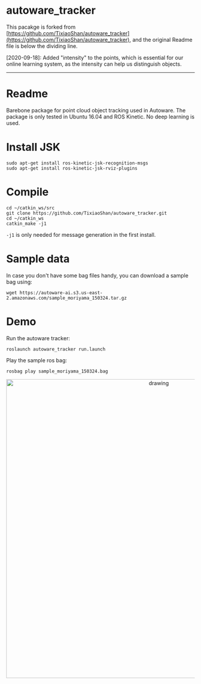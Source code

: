 # autoware_tracker

This pacakge is forked from [https://github.com/TixiaoShan/autoware_tracker](https://github.com/TixiaoShan/autoware_tracker), and the original Readme file is below the dividing line.

[2020-09-18]: Added "intensity" to the points, which is essential for our online learning system, as the intensity can help us distinguish objects.

---

# Readme

Barebone package for point cloud object tracking used in Autoware. The package is only tested in Ubuntu 16.04 and ROS Kinetic. No deep learning is used.

# Install JSK
```
sudo apt-get install ros-kinetic-jsk-recognition-msgs
sudo apt-get install ros-kinetic-jsk-rviz-plugins
```

# Compile
```
cd ~/catkin_ws/src
git clone https://github.com/TixiaoShan/autoware_tracker.git
cd ~/catkin_ws
catkin_make -j1
```
```-j1``` is only needed for message generation in the first install.

# Sample data

In case you don't have some bag files handy, you can download a sample bag using:
```
wget https://autoware-ai.s3.us-east-2.amazonaws.com/sample_moriyama_150324.tar.gz
```

# Demo

Run the autoware tracker:
```
roslaunch autoware_tracker run.launch
```

Play the sample ros bag:
```
rosbag play sample_moriyama_150324.bag
```

<p align='center'>
    <img src="/launch/demo.gif" alt="drawing" width="800"/>
</p>
